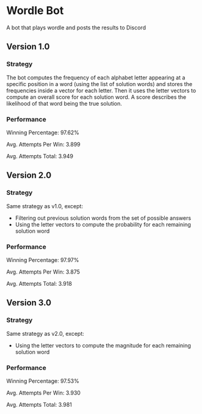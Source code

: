 # Wordle Bot

A bot that plays wordle and posts the results to Discord

## Version 1.0
### Strategy
The bot computes the frequency of each alphabet letter appearing at a specific position in a word (using the list of solution words) and stores the frequencies inside a vector for each letter. Then it uses the letter vectors to compute an overall score for each solution word. A score describes the likelihood of that word being the true solution.

### Performance
Winning Percentage: 97.62%

Avg. Attempts Per Win: 3.899

Avg. Attempts Total: 3.949

## Version 2.0
### Strategy
Same strategy as v1.0, except:

* Filtering out previous solution words from the set of possible answers
* Using the letter vectors to compute the probability for each remaining solution word

### Performance
Winning Percentage: 97.97%

Avg. Attempts Per Win: 3.875

Avg. Attempts Total: 3.918

## Version 3.0
### Strategy
Same strategy as v2.0, except:

* Using the letter vectors to compute the magnitude for each remaining solution word

### Performance
Winning Percentage: 97.53%

Avg. Attempts Per Win: 3.930

Avg. Attempts Total: 3.981
